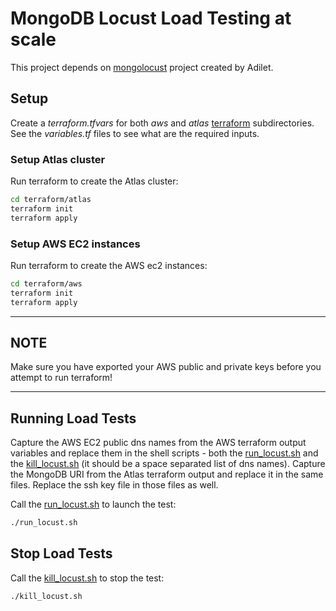 # MongoDB Locust Load Testing at scale

This project depends on [mongolocust](https://github.com/sabyadi/mongolocust) project created by Adilet.

## Setup

Create a _terraform.tfvars_ for both _aws_ and _atlas_ [terraform](terraform) subdirectories.
See the _variables.tf_ files to see what are the required inputs.

### Setup Atlas cluster

Run terraform to create the Atlas cluster:

```bash
cd terraform/atlas
terraform init
terraform apply
```

### Setup AWS EC2 instances

Run terraform to create the AWS ec2 instances:

```bash
cd terraform/aws
terraform init
terraform apply
```

---

## NOTE

Make sure you have exported your AWS public and private keys before you attempt to run terraform!

---

## Running Load Tests

Capture the AWS EC2 public dns names from the AWS terraform output variables and replace them in the shell scripts - both the [run_locust.sh](run_locust.sh) and the [kill_locust.sh](kill_locust.sh) (it should be a space separated list of dns names).
Capture the MongoDB URI from the Atlas terraform output and replace it in the same files.
Replace the ssh key file in those files as well.

Call the [run_locust.sh](run_locust.sh) to launch the test:

```bash
./run_locust.sh
```

## Stop Load Tests

Call the [kill_locust.sh](kill_locust.sh) to stop the test:

```bash
./kill_locust.sh
```
